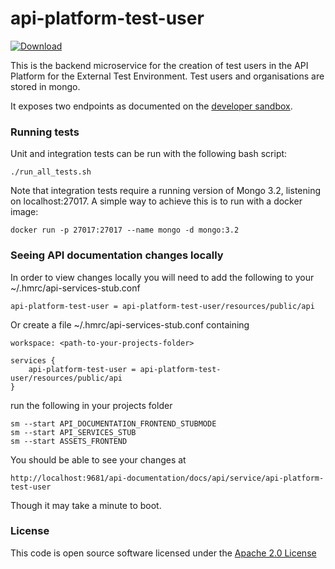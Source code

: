 # api-platform-test-user

[ ![Download](https://api.bintray.com/packages/hmrc/releases/api-platform-test-user/images/download.svg) ](https://bintray.com/hmrc/releases/api-platform-test-user/_latestVersion)

This is the backend microservice for the creation of test users in the API Platform for the External Test Environment.
Test users and organisations are stored in mongo.

It exposes two endpoints as documented on the [developer sandbox]().

### Running tests

Unit and integration tests can be run with the following bash script:

    ./run_all_tests.sh

Note that integration tests require a running version of Mongo 3.2, listening on localhost:27017. A simple way to achieve this
is to run with a docker image:

    docker run -p 27017:27017 --name mongo -d mongo:3.2

### Seeing API documentation changes locally

In order to view changes locally you will need to add the following to your ~/.hmrc/api-services-stub.conf

```api-platform-test-user = api-platform-test-user/resources/public/api```

Or create a file ~/.hmrc/api-services-stub.conf containing 
~~~
workspace: <path-to-your-projects-folder>

services {
    api-platform-test-user = api-platform-test-user/resources/public/api
}
~~~

run the following in your projects folder
~~~
sm --start API_DOCUMENTATION_FRONTEND_STUBMODE
sm --start API_SERVICES_STUB
sm --start ASSETS_FRONTEND
~~~

You should be able to see your changes at

```http://localhost:9681/api-documentation/docs/api/service/api-platform-test-user```

Though it may take a minute to boot.

### License

This code is open source software licensed under the [Apache 2.0 License]("http://www.apache.org/licenses/LICENSE-2.0.html")

